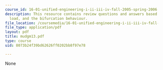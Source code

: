 ```yaml
---
course_id: 16-01-unified-engineering-i-ii-iii-iv-fall-2005-spring-2006
description: This resource contains review questions and answers based on ideal buckling
  load, and the bifurcation behaviour.
file_location: /coursemedia/16-01-unified-engineering-i-ii-iii-iv-fall-2005-spring-2006/8073b24f39bd62626ff0202bb8f97e78_mudgm13.pdf
file_type: application/pdf
layout: pdf
title: mudgm13.pdf
type: course
uid: 8073b24f39bd62626ff0202bb8f97e78

---
```

None